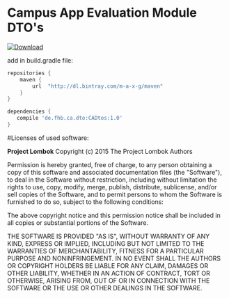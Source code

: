 # Campus App Evaluation Module DTO's

 [ ![Download](https://api.bintray.com/packages/m-a-x-g/maven/CampusAppDTOs/images/download.svg)](https://bintray.com/m-a-x-g/maven/CampusAppDTOs/_latestVersion)
 
  add in build.gradle file:
 ```groovy
 repositories {
     maven {
         url  "http://dl.bintray.com/m-a-x-g/maven"
     }
 }
 
 dependencies {
    compile 'de.fhb.ca.dto:CADtos:1.0'
}
```



#Licenses of used software:
 
**Project Lombok**
Copyright (c) 2015 The Project Lombok Authors

Permission is hereby granted, free of charge, to any person obtaining a copy
of this software and associated documentation files (the "Software"), to deal
in the Software without restriction, including without limitation the rights
to use, copy, modify, merge, publish, distribute, sublicense, and/or sell
copies of the Software, and to permit persons to whom the Software is
furnished to do so, subject to the following conditions:

The above copyright notice and this permission notice shall be included in
all copies or substantial portions of the Software.

THE SOFTWARE IS PROVIDED "AS IS", WITHOUT WARRANTY OF ANY KIND, EXPRESS OR
IMPLIED, INCLUDING BUT NOT LIMITED TO THE WARRANTIES OF MERCHANTABILITY,
FITNESS FOR A PARTICULAR PURPOSE AND NONINFRINGEMENT. IN NO EVENT SHALL THE
AUTHORS OR COPYRIGHT HOLDERS BE LIABLE FOR ANY CLAIM, DAMAGES OR OTHER
LIABILITY, WHETHER IN AN ACTION OF CONTRACT, TORT OR OTHERWISE, ARISING FROM,
OUT OF OR IN CONNECTION WITH THE SOFTWARE OR THE USE OR OTHER DEALINGS IN
THE SOFTWARE.
